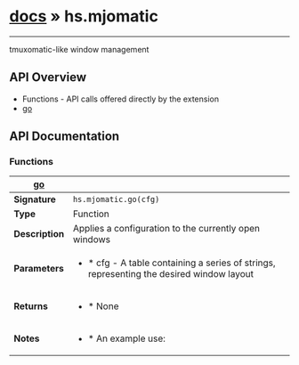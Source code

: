 # [docs](index.md) » hs.mjomatic
---

tmuxomatic-like window management

## API Overview
* Functions - API calls offered directly by the extension
 * [go](#go)

## API Documentation

### Functions

| [go](#go)         |                                                                                     |
| --------------------------------------------|-------------------------------------------------------------------------------------|
| **Signature**                               | `hs.mjomatic.go(cfg)`                                                                    |
| **Type**                                    | Function                                                                     |
| **Description**                             | Applies a configuration to the currently open windows                                                                     |
| **Parameters**                              | <ul><li> * cfg - A table containing a series of strings, representing the desired window layout</li></ul> |
| **Returns**                                 | <ul><li> * None</li></ul>          |
| **Notes**                                   | <ul><li> * An example use:</li></ul>                |

